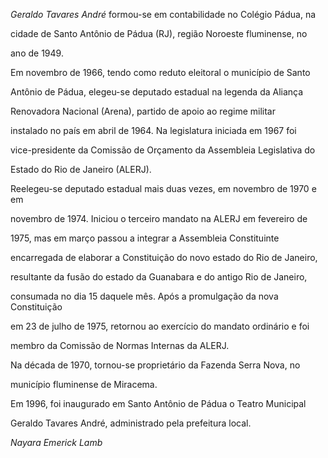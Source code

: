 

*Geraldo Tavares André* formou-se em contabilidade no Colégio Pádua, na

cidade de Santo Antônio de Pádua (RJ), região Noroeste fluminense, no

ano de 1949.



Em novembro de 1966, tendo como reduto eleitoral o município de Santo

Antônio de Pádua, elegeu-se deputado estadual na legenda da Aliança

Renovadora Nacional (Arena), partido de apoio ao regime militar

instalado no país em abril de 1964. Na legislatura iniciada em 1967 foi

vice-presidente da Comissão de Orçamento da Assembleia Legislativa do

Estado do Rio de Janeiro (ALERJ).



Reelegeu-se deputado estadual mais duas vezes, em novembro de 1970 e em

novembro de 1974. Iniciou o terceiro mandato na ALERJ em fevereiro de

1975, mas em março passou a integrar a Assembleia Constituinte

encarregada de elaborar a Constituição do novo estado do Rio de Janeiro,

resultante da fusão do estado da Guanabara e do antigo Rio de Janeiro,

consumada no dia 15 daquele mês. Após a promulgação da nova Constituição

em 23 de julho de 1975, retornou ao exercício do mandato ordinário e foi

membro da Comissão de Normas Internas da ALERJ.



Na década de 1970, tornou-se proprietário da Fazenda Serra Nova, no

município fluminense de Miracema.



Em 1996, foi inaugurado em Santo Antônio de Pádua o Teatro Municipal

Geraldo Tavares André, administrado pela prefeitura local.



*Nayara Emerick Lamb*



